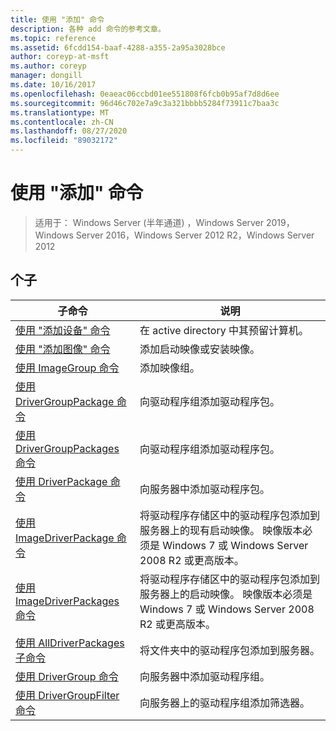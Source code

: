 ```yaml
---
title: 使用 "添加" 命令
description: 各种 add 命令的参考文章。
ms.topic: reference
ms.assetid: 6fcdd154-baaf-4288-a355-2a95a3028bce
author: coreyp-at-msft
ms.author: coreyp
manager: dongill
ms.date: 10/16/2017
ms.openlocfilehash: 0eaeac06ccbd01ee551808f6fcb0b95af7d8d6ee
ms.sourcegitcommit: 96d46c702e7a9c3a321bbbb5284f73911c7baa3c
ms.translationtype: MT
ms.contentlocale: zh-CN
ms.lasthandoff: 08/27/2020
ms.locfileid: "89032172"
---
```

# <a name="using-the-add-command"></a>使用 "添加" 命令

> 适用于： Windows Server (半年通道) ，Windows Server 2019，Windows Server 2016，Windows Server 2012 R2，Windows Server 2012

## <a name="subcommands"></a>个子
|子命令|说明|
|-------|--------|
|[使用 "添加设备" 命令](using-the-add-device-command.md)|在 active directory 中其预留计算机。|
|[使用 "添加图像" 命令](using-the-add-image-command.md)|添加启动映像或安装映像。|
|[使用 ImageGroup 命令](using-the-add-imagegroup-command.md)|添加映像组。|
|[使用 DriverGroupPackage 命令](using-the-add-drivergrouppackage-command.md)|向驱动程序组添加驱动程序包。|
|[使用 DriverGroupPackages 命令](using-the-add-drivergrouppackages-command.md)|向驱动程序组添加驱动程序包。|
|[使用 DriverPackage 命令](using-the-add-driverpackage-command.md)|向服务器中添加驱动程序包。|
|[使用 ImageDriverPackage 命令](using-the-add-imagedriverpackage-command.md)|将驱动程序存储区中的驱动程序包添加到服务器上的现有启动映像。 映像版本必须是 Windows 7 或 Windows Server 2008 R2 或更高版本。|
|[使用 ImageDriverPackages 命令](using-the-add-imagedriverpackages-command.md)|将驱动程序存储区中的驱动程序包添加到服务器上的启动映像。 映像版本必须是 Windows 7 或 Windows Server 2008 R2 或更高版本。|
|[使用 AllDriverPackages 子命令](using-the-add-alldriverpackages-subcommand.md)|将文件夹中的驱动程序包添加到服务器。|
|[使用 DriverGroup 命令](using-the-add-drivergroup-command.md)|向服务器中添加驱动程序组。|
|[使用 DriverGroupFilter 命令](using-the-add-drivergroupfilter-command.md)|向服务器上的驱动程序组添加筛选器。|
